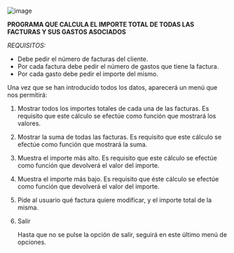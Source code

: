 

![image](https://user-images.githubusercontent.com/91023374/201478111-63d27b23-3b09-4b16-84db-39ab6fa6f3d5.png)


  **PROGRAMA QUE CALCULA EL IMPORTE TOTAL DE TODAS LAS FACTURAS Y SUS GASTOS ASOCIADOS**

  
   *REQUISITOS:*
  - Debe pedir el número de facturas del cliente.
  - Por cada factura debe pedir el número de gastos que tiene la factura.
  - Por cada gasto debe pedir el importe del mismo.

Una vez que se han introducido todos los datos, aparecerá un menú que nos permitirá: 

1. Mostrar todos los importes totales de cada una de las facturas.  Es requisito que este cálculo se efectúe como función que mostrará los valores. 
2. Mostrar la suma de todas las facturas. Es requisito que este cálculo se efectúe como función que mostrará la suma. 
3. Muestra  el importe más alto. Es requisito que este cálculo se efectúe como función que devolverá  el valor del importe. 
4. Muestra el importe más bajo. Es requisito que éste cálculo se efectúe como función que devolverá el valor del importe.
5. Pide al usuario qué factura quiere modificar, y el importe total de la misma. 
6. Salir


     Hasta que no se pulse la opción de salir, seguirá en este último menú de opciones.



   


 


